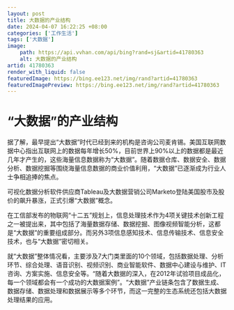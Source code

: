 ```yaml
---
layout: post
title: 大数据的产业结构
date: 2024-04-07 16:22:25 +08:00
categories: ['工作生活']
tags: ['大数据']
image:
    path: https://api.vvhan.com/api/bing?rand=sj&artid=41780363
    alt: 大数据的产业结构
artid: 41780363
render_with_liquid: false
featuredImage: https://bing.ee123.net/img/rand?artid=41780363
featuredImagePreview: https://bing.ee123.net/img/rand?artid=41780363
---
```


# “大数据”的产业结构

据了解，最早提出“大数据”时代已经到来的机构是咨询公司麦肯锡。美国互联网数据中心指出互联网上的数据每年增长50%，目前世界上90%以上的数据都是最近几年才产生的，这些海量信息数据称为“大数据”。随着数据仓库、数据安全、数据分析、数据挖掘等围绕海量信息数据的商业价值利用，“大数据”已逐渐成为行业人士争相追捧的焦点。
  
可视化数据分析软件供应商Tableau及大数据营销公司Marketo登陆美国股市及股价的飙升暴涨，正式引爆“大数据”概念。
  
在工信部发布的物联网“十二五”规划上，信息处理技术作为4项关键技术创新工程之一被提出来，其中包括了海量数据存储、数据挖掘、图像视频智能分析，这都是“大数据”的重要组成部分。而另外3项信息感知技术、信息传输技术、信息安全技术，也与“大数据”密切相关。
  
就“大数据”整体情况看，主要涉及7大门类里面的10个领域，包括数据处理、分析环节、综合处理、语音识别、视频识别、商业智能软件、数据中心建设与维护、IT咨询、方案实施、信息安全等。“随着大数据的深入，在2012年试验项目成品化，每一个领域都会有一个成功的大数据案例”。“大数据”产业链条包含了数据生成、数据存储、数据处理和数据展示等多个环节，而这一完整的生态系统还包括大数据处理结果的应用。